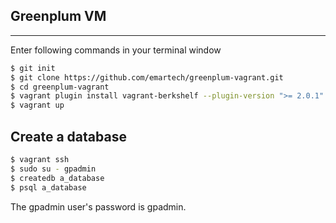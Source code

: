 Greenplum VM
------------
---

Enter following commands in your terminal window

```bash
$ git init
$ git clone https://github.com/emartech/greenplum-vagrant.git
$ cd greenplum-vagrant
$ vagrant plugin install vagrant-berkshelf --plugin-version ">= 2.0.1" # in case you haven't done it earlier
$ vagrant up
```



Create a database
-----------------
```bash
$ vagrant ssh
$ sudo su - gpadmin
$ createdb a_database
$ psql a_database
```

The gpadmin user's password is gpadmin.
